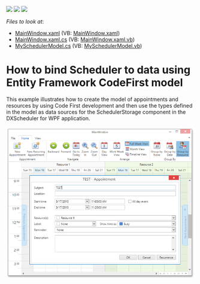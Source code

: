 <!-- default badges list -->
![](https://img.shields.io/endpoint?url=https://codecentral.devexpress.com/api/v1/VersionRange/128656597/14.2.3%2B)
[![](https://img.shields.io/badge/Open_in_DevExpress_Support_Center-FF7200?style=flat-square&logo=DevExpress&logoColor=white)](https://supportcenter.devexpress.com/ticket/details/E4115)
[![](https://img.shields.io/badge/📖_How_to_use_DevExpress_Examples-e9f6fc?style=flat-square)](https://docs.devexpress.com/GeneralInformation/403183)
<!-- default badges end -->
<!-- default file list -->
*Files to look at*:

* [MainWindow.xaml](./CS/DXSchedulerGettingStarted/MainWindow.xaml) (VB: [MainWindow.xaml](./VB/DXSchedulerGettingStarted/MainWindow.xaml))
* [MainWindow.xaml.cs](./CS/DXSchedulerGettingStarted/MainWindow.xaml.cs) (VB: [MainWindow.xaml.vb](./VB/DXSchedulerGettingStarted/MainWindow.xaml.vb))
* [MySchedulerModel.cs](./CS/DXSchedulerGettingStarted/MySchedulerModel.cs) (VB: [MySchedulerModel.vb](./VB/DXSchedulerGettingStarted/MySchedulerModel.vb))
<!-- default file list end -->
# How to bind Scheduler to data using Entity Framework CodeFirst model


<p>This example illustrates how to create the model of appointments and resources by using Code First development and then use the types defined in the model as data sources for the SchedulerStorage component in the DXScheduler for WPF application.<br /><br /><img src="https://raw.githubusercontent.com/DevExpress-Examples/how-to-bind-scheduler-to-data-using-entity-framework-codefirst-model-e4115/14.2.3+/media/73159094-cbed-11e4-80bf-00155d62480c.png"></p>

<br/>


